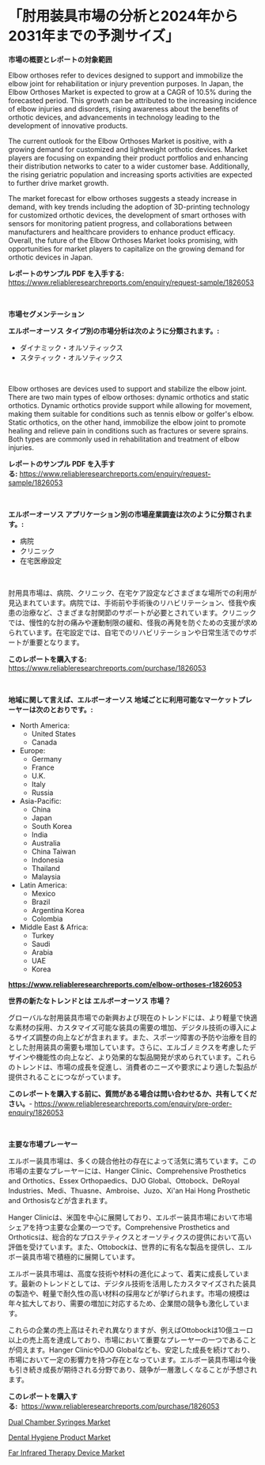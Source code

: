 <p><h1>「肘用装具市場の分析と2024年から2031年までの予測サイズ」</h1></p><p><strong>市場の概要とレポートの対象範囲</strong></p>
<p><p>Elbow orthoses refer to devices designed to support and immobilize the elbow joint for rehabilitation or injury prevention purposes. In Japan, the Elbow Orthoses Market is expected to grow at a CAGR of 10.5% during the forecasted period. This growth can be attributed to the increasing incidence of elbow injuries and disorders, rising awareness about the benefits of orthotic devices, and advancements in technology leading to the development of innovative products.</p><p>The current outlook for the Elbow Orthoses Market is positive, with a growing demand for customized and lightweight orthotic devices. Market players are focusing on expanding their product portfolios and enhancing their distribution networks to cater to a wider customer base. Additionally, the rising geriatric population and increasing sports activities are expected to further drive market growth.</p><p>The market forecast for elbow orthoses suggests a steady increase in demand, with key trends including the adoption of 3D-printing technology for customized orthotic devices, the development of smart orthoses with sensors for monitoring patient progress, and collaborations between manufacturers and healthcare providers to enhance product efficacy. Overall, the future of the Elbow Orthoses Market looks promising, with opportunities for market players to capitalize on the growing demand for orthotic devices in Japan.</p></p>
<p><strong>レポートのサンプル PDF を入手する:</strong> <a href="https://www.reliableresearchreports.com/enquiry/request-sample/1826053">https://www.reliableresearchreports.com/enquiry/request-sample/1826053</a></p>
<p>&nbsp;</p>
<p><strong>市場セグメンテーション</strong></p>
<p><strong>エルボーオーソス タイプ別の市場分析は次のように分類されます。:</strong></p>
<p><ul><li>ダイナミック・オルソティックス</li><li>スタティック・オルソティックス</li></ul></p>
<p>&nbsp;</p>
<p><p>Elbow orthoses are devices used to support and stabilize the elbow joint. There are two main types of elbow orthoses: dynamic orthotics and static orthotics. Dynamic orthotics provide support while allowing for movement, making them suitable for conditions such as tennis elbow or golfer's elbow. Static orthotics, on the other hand, immobilize the elbow joint to promote healing and relieve pain in conditions such as fractures or severe sprains. Both types are commonly used in rehabilitation and treatment of elbow injuries.</p></p>
<p><strong>レポートのサンプル PDF を入手する:</strong>&nbsp;<a href="https://www.reliableresearchreports.com/enquiry/request-sample/1826053">https://www.reliableresearchreports.com/enquiry/request-sample/1826053</a></p>
<p>&nbsp;</p>
<p><strong> エルボーオーソス アプリケーション別の市場産業調査は次のように分類されます。:</strong></p>
<p><ul><li>病院</li><li>クリニック</li><li>在宅医療設定</li></ul></p>
<p>&nbsp;</p>
<p><p>肘用具市場は、病院、クリニック、在宅ケア設定などさまざまな場所での利用が見込まれています。病院では、手術前や手術後のリハビリテーション、怪我や疾患の治療など、さまざまな肘関節のサポートが必要とされています。クリニックでは、慢性的な肘の痛みや運動制限の緩和、怪我の再発を防ぐための支援が求められています。在宅設定では、自宅でのリハビリテーションや日常生活でのサポートが重要となります。</p></p>
<p><strong>このレポートを購入する:</strong>&nbsp; <a href="https://www.reliableresearchreports.com/purchase/1826053">https://www.reliableresearchreports.com/purchase/1826053</a></p>
<p>&nbsp;</p>
<p><strong>地域に関して言えば、エルボーオーソス 地域ごとに利用可能なマーケットプレーヤーは次のとおりです。:</strong></p>
<p><ul>
    <li>
        North America:
        <ul>
            <li>United States</li>
            <li>Canada</li>
        </ul>
    </li>
    <li>
        Europe:
        <ul>
            <li>Germany</li>
            <li>France</li>
            <li>U.K.</li>
            <li>Italy</li>
            <li>Russia</li>
        </ul>
    </li>
    <li>
        Asia-Pacific:
        <ul>
            <li>China</li>
            <li>Japan</li>
            <li>South Korea</li>
            <li>India</li>
            <li>Australia</li>
            <li>China Taiwan</li>
            <li>Indonesia</li>
            <li>Thailand</li>
            <li>Malaysia</li>
        </ul>
    </li>
    <li>
        Latin America:
        <ul>
            <li>Mexico</li>
            <li>Brazil</li>
            <li>Argentina Korea</li>
            <li>Colombia</li>
        </ul>
    </li>
    <li>
        Middle East & Africa:
        <ul>
            <li>Turkey</li>
            <li>Saudi</li>
            <li>Arabia</li>
            <li>UAE</li>
            <li>Korea</li>
        </ul>
    </li>
    </ul></p>
<p><strong><a href="https://www.reliableresearchreports.com/elbow-orthoses-r1826053">https://www.reliableresearchreports.com/elbow-orthoses-r1826053</a></strong>&nbsp;</p>
<p><strong>世界の新たなトレンドとは エルボーオーソス 市場？</strong></p>
<p><p>グローバルな肘用装具市場での新興および現在のトレンドには、より軽量で快適な素材の採用、カスタマイズ可能な装具の需要の増加、デジタル技術の導入によるサイズ調整の向上などが含まれます。また、スポーツ障害の予防や治療を目的とした肘用装具の需要も増加しています。さらに、エルゴノミクスを考慮したデザインや機能性の向上など、より効果的な製品開発が求められています。これらのトレンドは、市場の成長を促進し、消費者のニーズや要求により適した製品が提供されることにつながっています。</p></p>
<p><strong>このレポートを購入する前に、質問がある場合は問い合わせるか、共有してください。</strong>- <a href="https://www.reliableresearchreports.com/enquiry/pre-order-enquiry/1826053">https://www.reliableresearchreports.com/enquiry/pre-order-enquiry/1826053</a></p>
<p>&nbsp;</p>
<p><strong>主要な市場プレーヤー</strong></p>
<p><p>エルボー装具市場は、多くの競合他社の存在によって活気に満ちています。この市場の主要なプレーヤーには、Hanger Clinic、Comprehensive Prosthetics and Orthotics、Essex Orthopaedics、DJO Global、Ottobock、DeRoyal Industries、Medi、Thuasne、Ambroise、Juzo、Xi'an Hai Hong Prosthetic and Orthosisなどが含まれます。</p><p>Hanger Clinicは、米国を中心に展開しており、エルボー装具市場において市場シェアを持つ主要な企業の一つです。Comprehensive Prosthetics and Orthoticsは、総合的なプロステティクスとオーソティクスの提供において高い評価を受けています。また、Ottobockは、世界的に有名な製品を提供し、エルボー装具市場で積極的に展開しています。</p><p>エルボー装具市場は、高度な技術や材料の進化によって、着実に成長しています。最新のトレンドとしては、デジタル技術を活用したカスタマイズされた装具の製造や、軽量で耐久性の高い材料の採用などが挙げられます。市場の規模は年々拡大しており、需要の増加に対応するため、企業間の競争も激化しています。</p><p>これらの企業の売上高はそれぞれ異なりますが、例えばOttobockは10億ユーロ以上の売上高を達成しており、市場において重要なプレーヤーの一つであることが伺えます。Hanger ClinicやDJO Globalなども、安定した成長を続けており、市場において一定の影響力を持つ存在となっています。エルボー装具市場は今後も引き続き成長が期待される分野であり、競争が一層激しくなることが予想されます。</p></p>
<p><strong>このレポートを購入する:</strong>&nbsp;&nbsp;<a href="https://www.reliableresearchreports.com/purchase/1826053">https://www.reliableresearchreports.com/purchase/1826053</a></p>
<p><p><a href="https://copper-carbon-84f.notion.site/Dual-Chamber-Syringes-Market-Exploring-Market-Share-Market-Trends-and-Future-Growth-47da3e29d3fe46bab483fdc5f12079df">Dual Chamber Syringes Market</a></p><p><a href="https://circular-yam-9b9.notion.site/Dental-Hygiene-Product-Market-Competitive-Analysis-Market-Trends-and-Forecast-to-2031-825c665855764d809db67288ef8c90e5">Dental Hygiene Product Market</a></p><p><a href="https://cedar-agate-3da.notion.site/Far-Infrared-Therapy-Device-Market-Exploring-Market-Share-Market-Trends-and-Future-Growth-85ab1071f7f947dc8cf6a86c038d9183">Far Infrared Therapy Device Market</a></p></p>